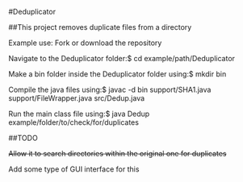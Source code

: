 #Deduplicator

##This project removes duplicate files from a directory

Example use:
Fork or download the repository

Navigate to the Deduplicator folder:$ cd example/path/Deduplicator

Make a bin folder inside the Deduplicator folder using:$ mkdir bin

Compile the java files using:$ javac -d bin support/SHA1.java support/FileWrapper.java src/Dedup.java

Run the main class file using:$ java Dedup example/folder/to/check/for/duplicates

##TODO

~~Allow it to search directories within the original one for duplicates~~

Add some type of GUI interface for this
